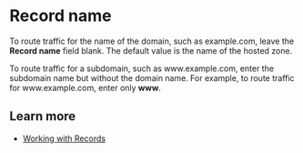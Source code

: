 # Record name<a name="record-name"></a>

To route traffic for the name of the domain, such as example\.com, leave the **Record name** field blank\. The default value is the name of the hosted zone\.

To route traffic for a subdomain, such as www\.example\.com, enter the subdomain name but without the domain name\. For example, to route traffic for www\.example\.com, enter only **www**\.

## Learn more<a name="record-name-learn-more"></a>
+ [Working with Records](https://docs.aws.amazon.com/Route53/latest/DeveloperGuide/rrsets-working-with.html)